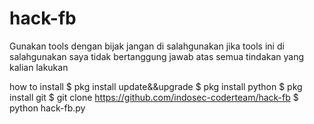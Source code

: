 # hack-fb
Gunakan tools dengan bijak 
jangan di salahgunakan
jika tools ini di salahgunakan saya tidak bertanggung jawab
atas semua tindakan yang kalian lakukan

how to install
$ pkg install update&&upgrade
$ pkg install python
$ pkg install git
$ git clone https://github.com/indosec-coderteam/hack-fb
$ python hack-fb.py
